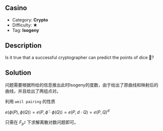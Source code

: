 ## Casino

+ Category: **Crypto**
+ Difficulty: ★
+ Tag: **Isogeny**

## Description

Is it true that a successful cryptographer can predict the points of dice 🎲?

## Solution

问题需要根据所给的信息推出此时Isogeny的度数，由于给出了原曲线和映射后的曲线，并且给出了两组点对。

利用 `weil pairing` 的性质

$e(\phi(P),\phi(Q))=e(P,\hat{\phi}\cdot \phi(Q))=e(P,d\cdot Q)=e(P,Q)^d$

只需在 $F_{p^2}$ 下求解离散对数问题即可。
